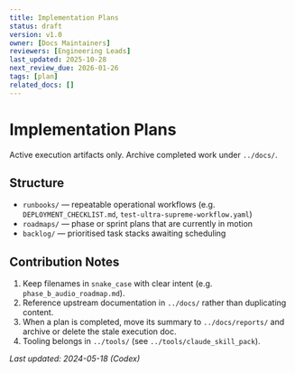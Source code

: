 ```yaml
---
title: Implementation Plans
status: draft
version: v1.0
owner: [Docs Maintainers]
reviewers: [Engineering Leads]
last_updated: 2025-10-28
next_review_due: 2026-01-26
tags: [plan]
related_docs: []
---
```

# Implementation Plans

Active execution artifacts only. Archive completed work under `../docs/`.

## Structure
- `runbooks/` — repeatable operational workflows (e.g. `DEPLOYMENT_CHECKLIST.md`, `test-ultra-supreme-workflow.yaml`)
- `roadmaps/` — phase or sprint plans that are currently in motion
- `backlog/` — prioritised task stacks awaiting scheduling

## Contribution Notes
1. Keep filenames in `snake_case` with clear intent (e.g. `phase_b_audio_roadmap.md`).
2. Reference upstream documentation in `../docs/` rather than duplicating content.
3. When a plan is completed, move its summary to `../docs/reports/` and archive or delete the stale execution doc.
4. Tooling belongs in `../tools/` (see `../tools/claude_skill_pack`).

_Last updated: 2024-05-18 (Codex)_
